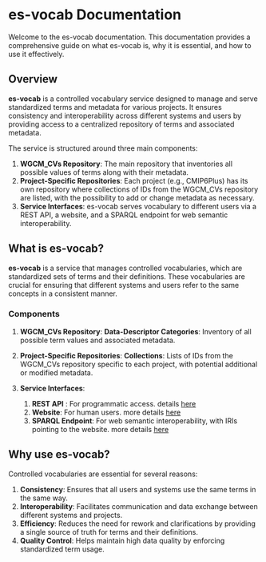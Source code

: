 # es-vocab Documentation

Welcome to the es-vocab documentation. This documentation provides a comprehensive guide on what es-vocab is, why it is essential, and how to use it effectively.

## Overview

**es-vocab** is a controlled vocabulary service designed to manage and serve standardized terms and metadata for various projects. It ensures consistency and interoperability across different systems and users by providing access to a centralized repository of terms and associated metadata.

The service is structured around three main components:

1. **WGCM_CVs Repository**: The main repository that inventories all possible values of terms along with their metadata.
2. **Project-Specific Repositories**: Each project (e.g., CMIP6Plus) has its own repository where collections of IDs from the WGCM_CVs repository are listed, with the possibility to add or change metadata as necessary.
3. **Service Interfaces**: es-vocab serves vocabulary to different users via a REST API, a website, and a SPARQL endpoint for web semantic interoperability.

## What is es-vocab?

**es-vocab** is a service that manages controlled vocabularies, which are standardized sets of terms and their definitions. These vocabularies are crucial for ensuring that different systems and users refer to the same concepts in a consistent manner. 

### Components

1. **WGCM_CVs Repository**:
   **Data-Descriptor Categories**: Inventory of all possible term values and associated metadata.

2. **Project-Specific Repositories**:
   **Collections**: Lists of IDs from the WGCM_CVs repository specific to each project, with potential additional or modified metadata.

3. **Service Interfaces**:
    1. **REST API** : For programmatic access. details [here](restapi.md)   
    2. **Website**: For human users. more details [here](website.md)
    3. **SPARQL Endpoint**: For web semantic interoperability, with IRIs pointing to the website. more details [here](sparqlendpoint.md)


## Why use es-vocab?

Controlled vocabularies are essential for several reasons:

1. **Consistency**: Ensures that all users and systems use the same terms in the same way.
2. **Interoperability**: Facilitates communication and data exchange between different systems and projects.
3. **Efficiency**: Reduces the need for rework and clarifications by providing a single source of truth for terms and their definitions.
4. **Quality Control**: Helps maintain high data quality by enforcing standardized term usage.

